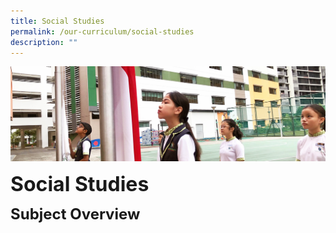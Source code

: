 ```yaml
---
title: Social Studies
permalink: /our-curriculum/social-studies
description: ""
---
```

![](/images/sub-banner.jpg)

**<font size=6>Social Studies</font>**

**<font size=5>Subject Overview</font>**